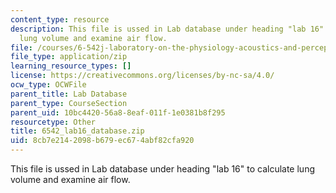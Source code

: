 ```yaml
---
content_type: resource
description: This file is ussed in Lab database under heading "lab 16" to calculate
  lung volume and examine air flow.
file: /courses/6-542j-laboratory-on-the-physiology-acoustics-and-perception-of-speech-fall-2005/8cb7e2142098b679ec674abf82cfa920_6542_lab16_database.zip
file_type: application/zip
learning_resource_types: []
license: https://creativecommons.org/licenses/by-nc-sa/4.0/
ocw_type: OCWFile
parent_title: Lab Database
parent_type: CourseSection
parent_uid: 10bc4420-56a8-8eaf-011f-1e0381b8f295
resourcetype: Other
title: 6542_lab16_database.zip
uid: 8cb7e214-2098-b679-ec67-4abf82cfa920
---
```

This file is ussed in Lab database under heading "lab 16" to calculate lung volume and examine air flow.